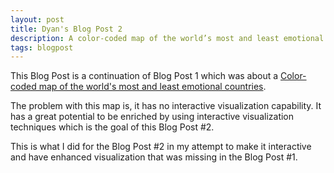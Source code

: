 ```yaml
---
layout: post
title: Dyan's Blog Post 2
description: A color-coded map of the world’s most and least emotional countries - Revisited 
tags: blogpost
---
```


This Blog Post is a continuation of Blog Post 1 which was about a [Color-coded map of the world's most and least emotional countries](https://github.com/ganepola/edav/blob/gh-pages/assets/dyan_assets/Asia+35-11+180+73.jpg).

The problem with this map is, it has no interactive visualization capability. It has a great potential to be enriched by using interactive visualization techniques which is the goal of this Blog Post #2. 


This is what I did for the Blog Post #2 in my attempt to make it interactive and have enhanced visualization that was missing in the Blog Post #1.



